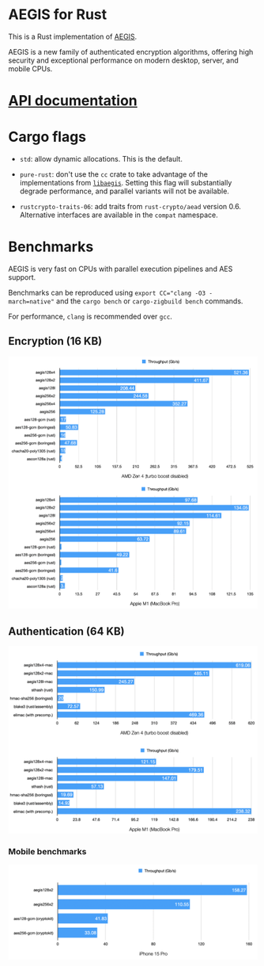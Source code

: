 # AEGIS for Rust

This is a Rust implementation of [AEGIS](https://datatracker.ietf.org/doc/draft-irtf-cfrg-aegis-aead/).

AEGIS is a new family of authenticated encryption algorithms, offering high security and exceptional performance on modern desktop, server, and mobile CPUs.

# [API documentation](https://docs.rs/aegis)

# Cargo flags

- `std`: allow dynamic allocations. This is the default.

- `pure-rust`: don't use the `cc` crate to take advantage of the implementations from [`libaegis`](https://github.com/jedisct1/libaegis). Setting this flag will substantially degrade performance, and parallel variants will not be available.

- `rustcrypto-traits-06`: add traits from `rust-crypto/aead` version 0.6. Alternative interfaces are available in the `compat` namespace.

# Benchmarks

AEGIS is very fast on CPUs with parallel execution pipelines and AES support.

Benchmarks can be reproduced using `export CC="clang -O3 -march=native"` and the `cargo bench` or `cargo-zigbuild bench` commands.

For performance, `clang` is recommended over `gcc`.

## Encryption (16 KB)

![AEGIS benchmark results](img/bench-encryption.png)

## Authentication (64 KB)

![AEGIS-MAC benchmark results](img/bench-mac.png)

### Mobile benchmarks

![AEGIS mobile benchmark results](img/bench-mobile.png)
